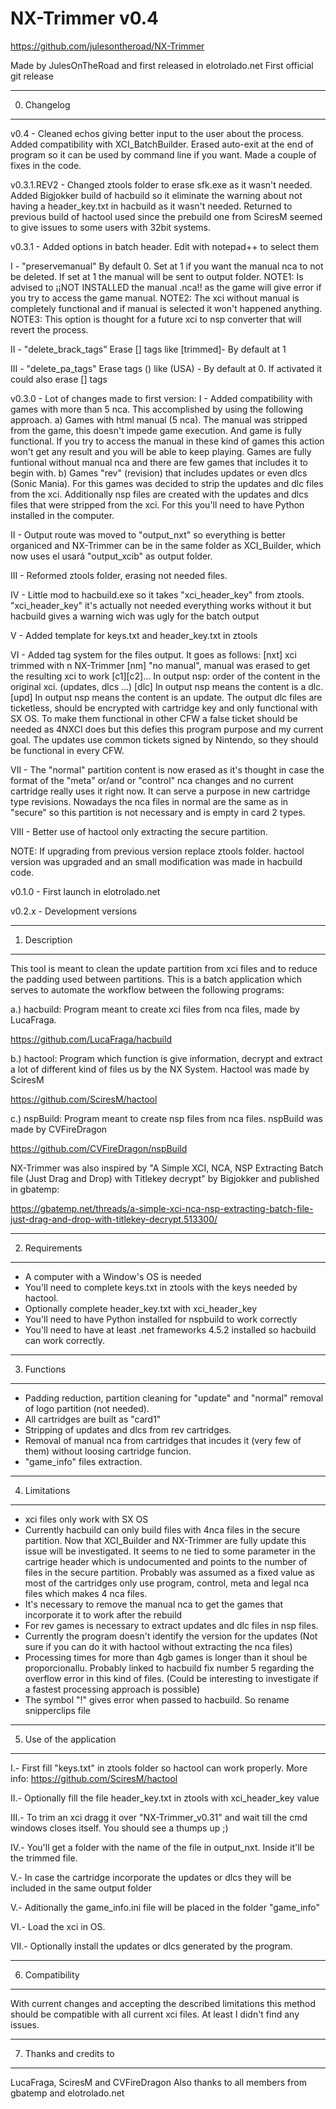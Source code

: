 # NX-Trimmer v0.4
https://github.com/julesontheroad/NX-Trimmer

Made by JulesOnTheRoad and first released in elotrolado.net
First official git release

---------------
0. Changelog
---------------
v0.4   - Cleaned echos giving better input to the user about the process.
         Added compatibility with XCI_BatchBuilder.
         Erased auto-exit at the end of program so it can be used by command line if you want.
         Made a couple of fixes in the code.
	 
v0.3.1.REV2 - Changed ztools folder to erase sfk.exe as it wasn't needed. Added Bigjokker build of hacbuild so it eliminate the warning about not having a header_key.txt in hacbuild as it wasn't needed.
Returned to previous build of hactool used since the prebuild one from SciresM seemed to give issues to some users with 32bit systems.

v0.3.1 - Added options in batch header. Edit with notepad++ to select them

   I - "preservemanual" By default 0. Set at 1 if you want the manual nca to not be deleted. If set at 1 the manual will be sent to output folder.
  NOTE1: Is advised to ¡¡NOT INSTALLED the manual .nca!! as the game will give error if you try to access the game manual.
	NOTE2: The xci without manual is completely functional and if manual is selected it won't happened anything. 
	NOTE3: This option is thought for a future xci to nsp converter that will revert the process.
  
   II - "delete_brack_tags" Erase [] tags like [trimmed]- By default at 1
   
  III - "delete_pa_tags" Erase tags () like (USA) - By default at 0. If activated it could also erase [] tags
  
v0.3.0 - Lot of changes made to first version:
   I - Added compatibility with games with more than 5 nca. This accomplished by using the following approach. 
       a) Games with html manual (5 nca). The manual was stripped from the game, this doesn't impede game execution. And game is fully functional.
	  If you try to access the manual in these kind of games this action won't get any result and you will be able to keep playing.
	  Games are fully funtional without manual nca and there are few games that includes it to begin with.
       b) Games "rev" (revision) that includes updates or even dlcs (Sonic Mania). For this games was decided to strip the updates and dlc files
	  from the xci.
	  Additionally nsp files are created with the updates and dlcs files that were stripped from the xci. 
	  For this you'll need to have Python installed in the computer.
    
   II - Output route was moved to "output_nxt" so everything is better organiced and NX-Trimmer can be in the same folder as XCI_Builder, which now uses el usará "output_xcib" as output folder.
   
   III - Reformed ztools folder, erasing not needed files. 
   
   IV - Little mod to hacbuild.exe so it takes "xci_header_key" from ztools. "xci_header_key" it's actually not needed everything works without it but hacbuild gives a warning wich was ugly for the batch output
   
   V  - Added template for keys.txt and header_key.txt in ztools
   
   VI - Added tag system for the files output. It goes as follows:
     [nxt] xci trimmed with n NX-Trimmer
	   [nm] "no manual", manual was erased to get the resulting xci to work
	   [c1][c2]... In output nsp: order of the content in the original xci. (updates, dlcs ...)
	   [dlc] In output nsp means the content is a dlc.
	   [upd] In output nsp means the content is an update.
	The output dlc files are ticketless, should be encrypted with cartridge key and only functional with SX OS. To make them       functional in other CFW a false ticket should be needed as 4NXCI does but this defies this program purpose and my current goal.
	The updates use common tickets signed by Nintendo, so they should be functional in every CFW.
  
  VII - The "normal" partition content is now erased as it's thought in case the format of the "meta" or/and or "control" nca changes and no current cartridge really uses it right now. It can serve a purpose in new cartridge type revisions.
Nowadays the nca files in normal are the same as in "secure" so this partition is not necessary	and is empty in card 2 types. 

 VIII - Better use of hactool only extracting the secure partition.

NOTE: If upgrading from previous version replace ztools folder. hactool version was upgraded and an small modification was made in hacbuild code.

v0.1.0 - First launch in elotrolado.net

v0.2.x - Development versions


---------------
1. Description
---------------

This tool is meant to clean the update partition from xci files and to reduce the padding used between partitions.
This is a batch application which serves to automate the workflow between the following programs:

a.) hacbuild: Program meant to create xci files from nca files, made by LucaFraga.

https://github.com/LucaFraga/hacbuild

b.) hactool: Program which function is give information, decrypt and extract a lot of different kind of files us by the NX System.
Hactool was made by SciresM

https://github.com/SciresM/hactool

c.) nspBuild: Program meant to create nsp files from nca files. 
nspBuild was made by CVFireDragon

https://github.com/CVFireDragon/nspBuild

NX-Trimmer was also inspired by "A Simple XCI, NCA, NSP Extracting Batch file (Just Drag and Drop) with Titlekey decrypt"
by Bigjokker and published in gbatemp:

https://gbatemp.net/threads/a-simple-xci-nca-nsp-extracting-batch-file-just-drag-and-drop-with-titlekey-decrypt.513300/

---------------
2. Requirements
---------------

- A computer with a Window's OS is needed
- You'll need to complete keys.txt in ztools with the keys needed by hactool.
- Optionally complete header_key.txt with xci_header_key
- You'll need to have Python installed for nspbuild to work correctly
- You'll need to have at least .net frameworks 4.5.2 installed so hacbuild can work correctly.

---------------
3. Functions
---------------

- Padding reduction, partition cleaning for "update" and "normal" removal of logo partition (not needed).
- All cartridges are built as "card1"
- Stripping of updates and dlcs from rev cartridges.
- Removal of manual nca from cartridges that incudes it (very few of them) without loosing cartridge funcion.
- "game_info" files extraction.

---------------
4. Limitations
---------------

- xci files only work with SX OS
- Currently hacbuild can only build files with 4nca files in the secure partition. 
  Now that XCI_Builder and NX-Trimmer are fully update this issue will be investigated. It seems to ne tied to some parameter in the cartrige header
  which is undocumented and points to the number of files in the secure partition. Probably was assumed as a fixed value as most of the cartridges 
  only use program, control, meta and legal nca files which makes 4 nca files.
- It's necessary to remove the manual nca to get the games that incorporate it to work after the rebuild
- For rev games is necessary to extract updates and dlc files in nsp files.
- Currently the program doesn't identify the version for the updates
  (Not sure if you can do it with hactool without extracting the nca files)
- Processing times for more than 4gb games is longer than it shoul be proporcionallu. Probably linked to hacbuild fix number 5 regarding the overflow
  error in this kind of files. (Could be interesting to investigate if a fastest processing approach is possible)
- The symbol "!" gives error when passed to hacbuild. So rename snipperclips file

-------------------------
5. Use of the application
-------------------------

I.-   First fill "keys.txt" in ztools folder so hactool can work properly.
      More info: https://github.com/SciresM/hactool
      
II.-  Optionally fill the file header_key.txt in ztools with xci_header_key value

III.- To trim an xci dragg it over "NX-Trimmer_v0.31" and wait till the cmd windows closes itself. You should see a thumps up ;)

IV.-  You'll get a folder with the name of the file in output_nxt. Inside it'll be the trimmed file.

V.-   In case the cartridge incorporate the updates or dlcs they will be included in the same output folder

V.-   Aditionally the game_info.ini file will be placed in the folder "game_info"

VI.-  Load the xci in OS.

VII.- Optionally install the updates or dlcs generated by the program.

------------------
6. Compatibility
------------------

With current changes and accepting the described limitations this method should be compatible with all current xci files.
At least I didn't find any issues.

------------------------
7. Thanks and credits to 
------------------------

LucaFraga, SciresM and CVFireDragon 
Also thanks to all members from gbatemp and elotrolado.net


